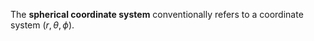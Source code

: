 The **spherical coordinate system** conventionally refers to a coordinate system $(r, \theta, \phi)$.